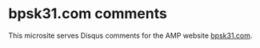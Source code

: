 # bpsk31.com comments

This microsite serves Disqus comments for the AMP website [bpsk31.com](https://bpsk31.com).
